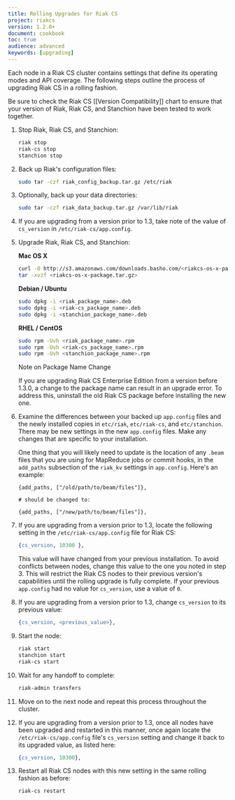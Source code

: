 ```yaml
---
title: Rolling Upgrades for Riak CS
project: riakcs
version: 1.2.0+
document: cookbook
toc: true
audience: advanced
keywords: [upgrading]
---
```


Each node in a Riak CS cluster contains settings that define its operating modes and API coverage.  The following steps outline the process of upgrading Riak CS in a rolling fashion.  

Be sure to check the Riak CS [[Version Compatibility]] chart to ensure that your version of Riak, Riak CS, and Stanchion have been tested to work together.

1. Stop Riak, Riak CS, and Stanchion:

	```bash
	riak stop
	riak-cs stop
	stanchion stop
	```

2. Back up Riak's configuration files: 

	```bash
	sudo tar -czf riak_config_backup.tar.gz /etc/riak
	```
	
3. Optionally, back up your data directories:

	```bash
	sudo tar -czf riak_data_backup.tar.gz /var/lib/riak 
	```

4. If you are upgrading from a version prior to 1.3, take note of the value of `cs_version` in `/etc/riak-cs/app.config`.

5. Upgrade Riak, Riak CS, and Stanchion:

    **Mac OS X**

    ```bash
    curl -O http://s3.amazonaws.com/downloads.basho.com/<riakcs-os-x-package.tar.gz>
    tar -xvzf <riakcs-os-x-package.tar.gz>
    ```


	**Debian / Ubuntu**

	```bash
	sudo dpkg -i <riak_package_name>.deb
	sudo dpkg -i <riak-cs_package_name>.deb
	sudo dpkg -i <stanchion_package_name>.deb
	```
	
	**RHEL / CentOS**
	
	```bash
	sudo rpm -Uvh <riak_package_name>.rpm
	sudo rpm -Uvh <riak-cs_package_name>.rpm
	sudo rpm -Uvh <stanchion_package_name>.rpm
	```

	<div class="note"><div class="title">Note on Package Name Change</div>
	<p>If you are upgrading Riak CS Enterprise Edition from a version before 1.3.0, a change to the package name can result in an upgrade error.  To address this, uninstall the old Riak CS package before installing the new one.</p>
	</div>

6. Examine the differences between your backed up `app.config` files and the newly installed copies in `etc/riak`, `etc/riak-cs`, and `etc/stanchion`. There may be new settings in the new `app.config` files. Make any changes that are specific to your installation.

	One thing that you will likely need to update is the location of any `.beam` files that you are using for MapReduce jobs or commit hooks, in the `add_paths` subsection of the `riak_kv` settings in `app.config`. Here's an example:

	```appconfig
	{add_paths, ["/old/path/to/beam/files"]},

	# should be changed to:

	{add_paths, ["/new/path/to/beam/files"]},
	```

7. If you are upgrading from a version prior to 1.3, locate the following setting in the `/etc/riak-cs/app.config` file for Riak CS:

	```erlang
	{cs_version, 10300 },
	```

	This value will have changed from your previous installation.  To avoid conflicts between nodes, change this value to the one you noted in step 3.  This will restrict the Riak CS nodes to their previous version's capabilities until the rolling upgrade is fully complete.  If your previous `app.config` had no value for `cs_version`, use a value of `0`.

8. If you are upgrading from a version prior to 1.3, change `cs_version` to its previous value:

	```erlang
	{cs_version, <previous_value>},
	```

9. Start the node:

	```bash
	riak start
	stanchion start
	riak-cs start
	```

10. Wait for any handoff to complete:

	```bash
	riak-admin transfers
	```

11. Move on to the next node and repeat this process throughout the cluster.

12. If you are upgrading from a version prior to 1.3, once all nodes have been upgraded and restarted in this manner, once again locate the `/etc/riak-cs/app.config` file's `cs_version` setting and change it back to its upgraded value, as listed here:

	```erlang
	{cs_version, 10300},
	```

13. Restart all Riak CS nodes with this new setting in the same rolling fashion as before:

	```bash
	riak-cs restart
	```
